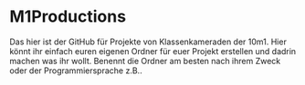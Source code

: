 # M1Productions

Das hier ist der GitHub für Projekte von Klassenkameraden der 10m1. Hier könnt ihr einfach euren eigenen Ordner für euer Projekt erstellen und dadrin machen was ihr wollt. Benennt die Ordner am besten nach ihrem Zweck oder der Programmiersprache z.B..
